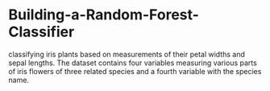# Building-a-Random-Forest-Classifier
classifying iris plants based on measurements of their petal widths and sepal lengths. The dataset contains four variables measuring various parts of iris flowers of three related species and a fourth variable with the species name.
